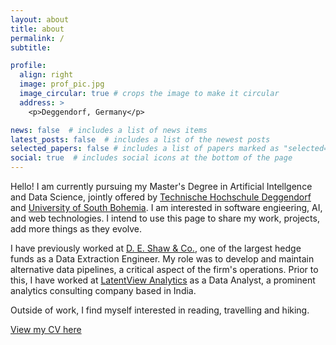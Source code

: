 ```yaml
---
layout: about
title: about
permalink: /
subtitle:

profile:
  align: right
  image: prof_pic.jpg
  image_circular: true # crops the image to make it circular
  address: >
    <p>Deggendorf, Germany</p>

news: false  # includes a list of news items
latest_posts: false  # includes a list of the newest posts
selected_papers: false # includes a list of papers marked as "selected={true}"
social: true  # includes social icons at the bottom of the page
---
```


Hello! I am currently pursuing my Master's Degree in Artificial Intellgence and Data Science, jointly offered by [Technische Hochschule Deggendorf](https://www.th-deg.de/) and [University of South Bohemia](https://www.jcu.cz/cz/). I am interested in software engieering, AI, and web technologies. I intend to use this page to share my work, projects, add more things as they evolve.

I have previously worked at [D. E. Shaw & Co.](https://www.deshaw.com/), one of the largest hedge funds as a Data Extraction Engineer. My role was to develop and maintain alternative data pipelines, a critical aspect of the firm's operations. Prior to this, I have worked at [LatentView Analytics](https://www.latentview.com/) as a Data Analyst, a prominent analytics consulting company based in India.

Outside of work, I find myself interested in reading, travelling and hiking.

[View my CV here](/assets/pdf/rohan_mitra.pdf)